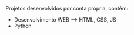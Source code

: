 Projetos desenvolvidos por conta própria, contém:

- Desenvolvimento WEB --> HTML, CSS, JS
- Python
